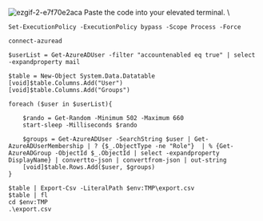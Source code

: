 ![ezgif-2-e7f70e2aca](https://github.com/user-attachments/assets/8919f66d-0d21-4b8c-bc35-ea857d6b9736)
Paste the code into your elevated terminal.
\\
```
Set-ExecutionPolicy -ExecutionPolicy bypass -Scope Process -Force

connect-azuread

$userList = Get-AzureADUser -filter "accountenabled eq true" | select -expandproperty mail

$table = New-Object System.Data.Datatable
[void]$table.Columns.Add("User")
[void]$table.Columns.Add("Groups")

foreach ($user in $userList){

    $rando = Get-Random -Minimum 502 -Maximum 660
    start-sleep -Milliseconds $rando

    $groups = Get-AzureADUser -SearchString $user | Get-AzureADUserMembership | ? {$_.ObjectType -ne "Role"}  | % {Get-AzureADGroup -ObjectId $_.ObjectId | select -expandproperty DisplayName} | convertto-json | convertfrom-json | out-string
    [void]$table.Rows.Add($user, $groups)
}

$table | Export-Csv -LiteralPath $env:TMP\export.csv
$table | fl
cd $env:TMP
.\export.csv

```
